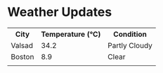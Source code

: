 # Weather Updates

<!-- WEATHER-UPDATE-START -->
<table><tr><th>City</th><th>Temperature (°C)</th><th>Condition</th></tr><tr><td>Valsad</td><td>34.2</td><td>Partly Cloudy</td></tr><tr><td>Boston</td><td>8.9</td><td>Clear</td></tr><tr><td></td><td></td><td></td></tr></table>
<!-- WEATHER-UPDATE-END -->
